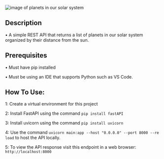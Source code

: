 ![image of planets in our solar system](https://starwalk.space/gallery/images/june-2020-planet-parade-what-is-it-and-how-can-you-see-it/1920x1080.jpg)

## Description
• A simple REST API that returns a list of planets in our solar system organized by their distance from the sun. 

## Prerequisites
• Must have pip installed

• Must be using an IDE that supports Python such as VS Code. 

## How To Use:

1: Create a virtual environment for this project

2: Install FastAPI using the command ``` pip install fastAPI ```

3: Install uvicorn using the command ``` pip install uvicorn ```

4: Use the command ``` uvicorn main:app --host "0.0.0.0" --port 8000 --re
load ``` to host the API locally. 

5: To view the API response visit this endpoint in a web browser: ``` http://localhost:8000 ```

